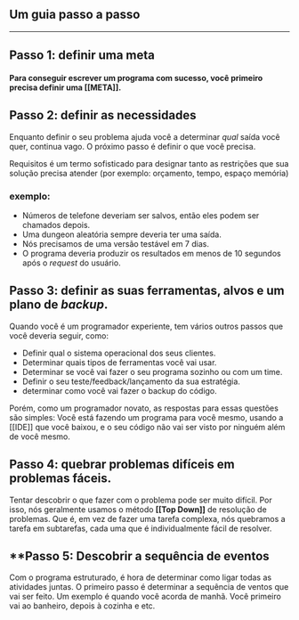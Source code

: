 ## Um guia passo a passo
___

## **Passo 1: definir uma meta**
#### Para conseguir escrever um programa com sucesso, você primeiro precisa definir uma [[META]]. 
##  **Passo 2: definir as necessidades**
 Enquanto definir o seu problema ajuda você a determinar _qual_ saída você quer, continua vago. O próximo passo é definir o que você precisa. 

Requisitos é um termo sofisticado para designar tanto as restrições que sua solução precisa atender (por exemplo: orçamento, tempo, espaço memória)

### exemplo: 
* Números de telefone deveriam ser salvos, então eles podem ser chamados depois.
* Uma dungeon aleatória sempre deveria ter uma saída.
* Nós precisamos de uma versão testável em 7 dias.
* O programa deveria produzir os resultados em menos de 10 segundos após o _request_ do usuário.
## **Passo 3: definir as suas ferramentas, alvos e um plano de _backup_.**
 Quando você é um programador experiente, tem vários outros passos que você deveria seguir, como:
 
* Definir qual o sistema operacional dos seus clientes.
* Determinar quais tipos de ferramentas você vai usar.
* Determinar se você vai fazer o seu programa sozinho ou com um time.
* Definir o seu teste/feedback/lançamento da sua estratégia.
* determinar como você vai fazer o backup do código.

 Porém, como um programador novato, as respostas para essas questões são simples: Você está fazendo um programa para você mesmo, usando a [[IDE]] que você baixou, e o seu código não vai ser visto por ninguém além de você mesmo.

## **Passo 4: quebrar problemas difíceis em problemas fáceis.**

 Tentar descobrir o que fazer com o problema pode ser muito difícil. Por isso, nós geralmente usamos o método **[[Top Down]]** de resolução de problemas. Que é, em vez de fazer uma tarefa complexa, nós quebramos a tarefa em subtarefas, cada uma que é individualmente fácil de resolver.

## **Passo 5: Descobrir a sequência de eventos

 Com o programa estruturado, é hora de determinar como ligar todas as atividades juntas. O primeiro passo é determinar a sequência de ventos que vai ser feito. Um exemplo é quando você acorda de manhã. Você primeiro vai ao banheiro, depois à cozinha e etc.
